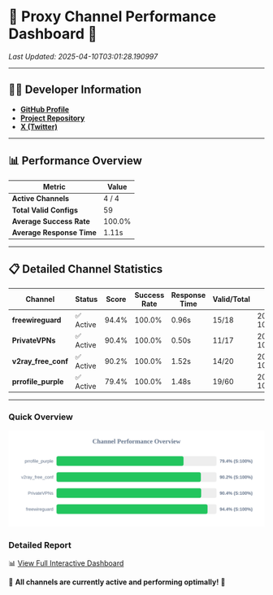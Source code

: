 # 🌟 Proxy Channel Performance Dashboard 🌟

_Last Updated: 2025-04-10T03:01:28.190997_

---

## 👩‍💻 Developer Information

- **[GitHub Profile](https://github.com/4n0nymou3)**  
- **[Project Repository](https://github.com/4n0nymou3/multi-proxy-config-fetcher)**  
- **[X (Twitter)](https://x.com/4n0nymou3)**  

---

## 📊 Performance Overview

| Metric                | Value       |
|-----------------------|-------------|
| **Active Channels**   | 4 / 4       |
| **Total Valid Configs** | 59          |
| **Average Success Rate** | 100.0%      |
| **Average Response Time** | 1.11s       |

---

## 📋 Detailed Channel Statistics

| Channel          | Status     | Score  | Success Rate | Response Time | Valid/Total | Last Success               |
|------------------|------------|--------|--------------|---------------|-------------|----------------------------|
| **freewireguard**  | ✅ Active  | 94.4%  | 100.0% | 0.96s         | 15/18       | 2025-04-10T03:01:28.189223 |
| **PrivateVPNs**  | ✅ Active  | 90.4%  | 100.0% | 0.50s         | 11/17       | 2025-04-10T03:01:27.204809 |
| **v2ray_free_conf**  | ✅ Active  | 90.2%  | 100.0% | 1.52s         | 14/20       | 2025-04-10T03:01:26.672879 |
| **prrofile_purple**  | ✅ Active  | 79.4%  | 100.0% | 1.48s         | 19/60       | 2025-04-10T03:01:25.109374 |

---

### Quick Overview
<div align="center">
  <a href="https://raw.githubusercontent.com/nullluser/NullRepo/refs/heads/main/assets/channel_stats_chart.svg">
    <img src="https://raw.githubusercontent.com/nullluser/NullRepo/refs/heads/main/assets/channel_stats_chart.svg" alt="Source Performance Statistics" width="800">
  </a>
</div>

### Detailed Report
📊 [View Full Interactive Dashboard](https://htmlpreview.github.io/?https://github.com/nullluser/NullRepo/blob/main/assets/performance_report.html)

🎉 **All channels are currently active and performing optimally!** 🎉
